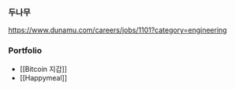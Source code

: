 
### 두나무
https://www.dunamu.com/careers/jobs/1101?category=engineering


### Portfolio

- [[Bitcoin 지갑]]
- [[Happymeal]]

